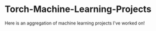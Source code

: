 # Torch-Machine-Learning-Projects
Here is an aggregation of machine learning projects I've worked on!
